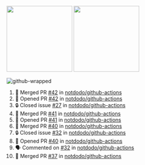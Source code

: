 <a href="https://github.com/notdodo"><img src="https://github-readme-stats.vercel.app/api?username=notdodo&count_private=true&theme=dark" height="180" /></a> <a href="https://github.com/notdodo"><img src="https://github-readme-stats.vercel.app/api/top-langs/?username=notdodo&langs_count=8&theme=dark&hide=tex,java,html,css&layout=compact" height="180" /></a>

![github-wrapped](https://github.com/notdodo/notdodo/assets/6991986/fb310ed4-7b6b-48dd-a447-4c85e6000edb)

<!--START_SECTION:activity-->
1. 🎉 Merged PR [#42](https://github.com/notdodo/github-actions/pull/42) in [notdodo/github-actions](https://github.com/notdodo/github-actions)
2. 💪 Opened PR [#42](https://github.com/notdodo/github-actions/pull/42) in [notdodo/github-actions](https://github.com/notdodo/github-actions)
3. 🔒 Closed issue [#27](https://github.com/notdodo/github-actions/issues/27) in [notdodo/github-actions](https://github.com/notdodo/github-actions)
4. 🎉 Merged PR [#41](https://github.com/notdodo/github-actions/pull/41) in [notdodo/github-actions](https://github.com/notdodo/github-actions)
5. 💪 Opened PR [#41](https://github.com/notdodo/github-actions/pull/41) in [notdodo/github-actions](https://github.com/notdodo/github-actions)
6. 🎉 Merged PR [#40](https://github.com/notdodo/github-actions/pull/40) in [notdodo/github-actions](https://github.com/notdodo/github-actions)
7. 🔒 Closed issue [#32](https://github.com/notdodo/github-actions/issues/32) in [notdodo/github-actions](https://github.com/notdodo/github-actions)
8. 💪 Opened PR [#40](https://github.com/notdodo/github-actions/pull/40) in [notdodo/github-actions](https://github.com/notdodo/github-actions)
9. 🗣 Commented on [#32](https://github.com/notdodo/github-actions/issues/32#issuecomment-2088696465) in [notdodo/github-actions](https://github.com/notdodo/github-actions)
10. 🎉 Merged PR [#37](https://github.com/notdodo/github-actions/pull/37) in [notdodo/github-actions](https://github.com/notdodo/github-actions)
<!--END_SECTION:activity-->
